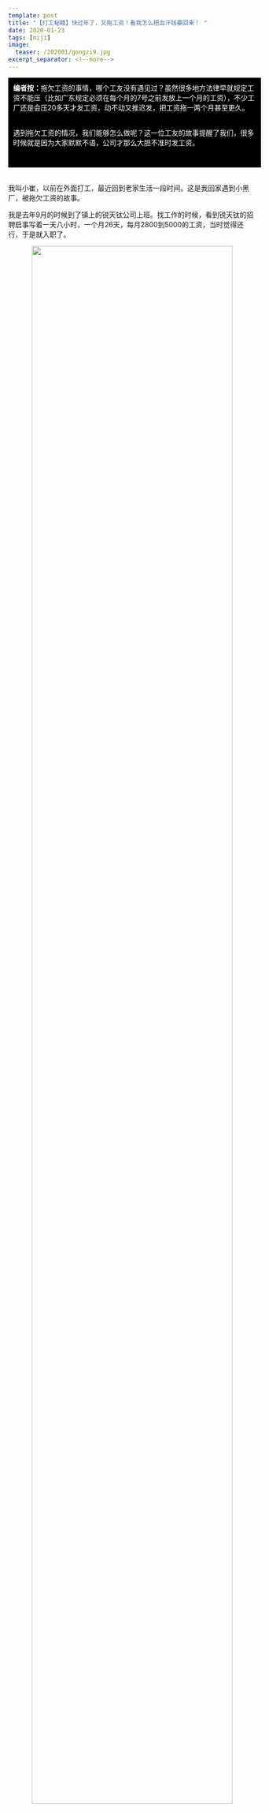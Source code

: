 ```yaml
---
template: post
title: "【打工秘籍】快过年了，又拖工资！看我怎么把血汗钱要回来！ "
date: 2020-01-23
tags: [miji]
image:
  teaser: /202001/gongzi9.jpg
excerpt_separator: <!--more-->
---
```


<div style="width:98%;padding:10px;background-color:black;color:white;margin:0;">
<strong>编者按：</strong>拖欠工资的事情，哪个工友没有遇见过？虽然很多地方法律早就规定工资不能压（比如广东规定必须在每个月的7号之前发放上一个月的工资），不少工厂还是会压20多天才发工资，动不动又推迟发，把工资拖一两个月甚至更久。<br><br>

遇到拖欠工资的情况，我们能够怎么做呢？这一位工友的故事提醒了我们，很多时候就是因为大家默默不语，公司才那么大胆不准时发工资。<br><br>
</div><br>

我叫小崔，以前在外面打工，最近回到老家生活一段时间。这是我回家遇到小黑厂，被拖欠工资的故事。

我是去年9月的时候到了镇上的锐天钛公司上班。找工作的时候，看到锐天钛的招聘启事写着一天八小时，一个月26天，每月2800到5000的工资，当时觉得还行，于是就入职了。

<div style="text-align:center"><img src="/images/202001/gongzi1.jpg" width="90%"></div><br>

工作一段时间吧，才知道大家要拼命干，一天10小时以上，才可能拿到2500以上，多数人的工资才2000多一些。虽然也有三四千、五六千的，但那是非常个别的，而且是从很早干到很晚，干得又快，才有可能拿到这样的工资。

有新产品的时候，工价也定得很任性。有时候工价特别低，一天上八个小时再加班2.5小时，都可能只赚二三十块钱，再拼命地干，也还是最多五六十块钱。根本原因就是工价压得太不合理。

<div style="text-align:center"><img src="/images/202001/gongzi2.jpg" width="90%"></div><br>

工价稍微合理一点的时候，我们厂里的工友干活也是很有劲的，但遇到这样的情况，大家就会消极起来。曾经还出现过一个组上的工友因为工价太低而罢工了！



<div style="text-align:center"><h3>拖工资拖出习惯</h3></div>

工作累、工资低，这些工友们都忍习惯了，很严重才会有一点反抗。

但后来，厂里开始拖欠工资。

<div style="text-align:center"><img src="/images/202001/gongzi3.jpg" width="90%"></div><br>

9月份的工资要被拖到11月才发，10月份的工资被拖到12月12号。再到11月份的工资，又出现拖欠的情况。

不少工友对于第一次，拖9月份工资的时候，就是表示理解，觉得没什么事。但到第二次又来拖欠10月份工资了，有的工友就开始觉得烦，骂起来“他妈的，又拖工资”。

<div style="text-align:center"><img src="/images/202001/gongzi4.jpg" width="90%"></div><br>

当时就有人说，拖工资现在管得严，一告一个准！还有人说起要罢工来逼迫老板发工资，毕竟刚好也是那段时间，楼下的另一家厂也拖欠了员工的工资，工人就是通过罢工才拿到了钱。有人说，最近老是拖工资，都拖出习惯了。

有的人气愤，有的忍气吞声，但那几个月大家基本上都是说说而已。好多人还是觉得，做什么都没有用的，只能乖乖等厂里发工资。

到了12月30号，公告栏上又出现了一张通知，工友们都纷纷围过去看：已经压了一个月的11月份工资还要再压到1月10号才能发。但谁知道到时是不是真的能发？然后如果再拖，都要过年了！

<div style="text-align:center"><img src="/images/202001/gongzi5.jpg" width="90%"></div><br>

我看着通知就想，不行！这次不能再忍，于是决定了去劳动局投诉厂里的违法行为。

12月31号本来是调休放假的，我正准备去劳动局投诉，但前一天工厂又突然改变主意，说要上班。我想了想，既然决定去投诉，就还是给自己放假，那天其他工人去上班，我就去了劳动局。



<div style="text-align:center"><h3>一告一个准？我到劳动局投诉的经历</h3></div>

很多人听到我要去劳动局没有什么反应，觉得没有什么用，有些也希望我可以去投诉试试但希望我替大家去。但当天去劳动局也有一位同事决定和我一起去了。

我们两个人在劳动局一楼的劳动监察窗口向工作人员反应我们的情况，那个工作人员却说拖欠工资不归他管。他叫我们去15楼的劳动仲裁那里反应。

<div style="text-align:center"><img src="/images/202001/gongzi6.jpg" width="90%"></div><br>

我们去了15楼的劳动仲裁办公室里找人反应的时候，那里的人又叫我们打电话给12345信访办。要那边再给劳动局出一个材料，劳动局才会受理。

各个地方接二连三地踢皮球、推卸责任。最后我和工友想了想，觉得不对，这些事情本来就是他们管的，现在他们就是不想管。

我们就坚持要在这里投诉。一开始我们说的都是家乡话，后来，我们拿出手机对着工作人员录视频、改说普通话之后，那个工作人员就和我们好好说话了，把我们带到一楼的劳动监察投诉窗口填表投诉。

我把厂里违法的事情，都写在投诉表格上了，劳动局的人就说15天内会打电话通知我结果。

经过各种踢皮球，折腾了半天，我们总算是投诉上了。但我万万没有想到，我厂里人事部主管马上就打电话给我，说要我把投诉撤销掉，还说让我主动离职。



<div style="text-align:center"><h3>劳动局联系老板之后……引来的是打击报复</h3></div>

投诉完当天下午，离开劳动局还不到一个小时，人事部主管就给我打了电话。刚开始她绕着弯说，说电话里不方便说，叫我去办公室找她。我就说不方便，明天去上班再说。我坚持不去，她最后才在电话里跟我说了情况。

人事主管说劳动局打电话告诉她，有人对厂里投诉了，说厂里违法。然后她又说知道是我投诉的，说是劳动局的朋友告诉她的。

接着她叫我撤销投诉，告诉我对公司有什么不满，可以和组长、生产主管说。她同时说我可以离职，可以不扣我工资。

<div style="text-align:center"><img src="/images/202001/gongzi7.jpg" width="90%"></div><br>

1月2号上班，他们就开始给我穿小鞋了。组长那天安排事情的时候就叫我一个人放假。我什么都没有说，但是没有走。

组上当天还有其他没有事情做的人，后来主管叫他们一起去别的组干活，我也主动跟了过去，在旁边和其他人聊天。我还和个别人说起了我前天去劳动局投诉厂里的事。

<div style="text-align:center"><img src="/images/202001/gongzi8.jpg" width="90%"></div><br>

听到厂里给我穿小鞋，有人就说，不要怕他们！又有的人说，叫你放假还不好？要是叫我放假，我就走了。走来走去聊天，我投诉厂里的事情就越来越多工友知道了，工友们也明白厂里为什么一直欺负我了。就这样我就得到了很多工友的支持。

后来主管来了，看到我和其他工友聊天，然后板着脸对我说，别在这里玩手机，你组长不是叫你下班了吗？

我表示刚放过假呢，这又放什么假？主管拿我没办法，我就继续在车间的两个组上到处走、聊天。过一会，他安排其他人做事，就也叫我去做事情去了。

就这么僵持了一天，逼我走的事情也暂时停止了。直到1月6日早上，公司的早会上，我开口说话了。



<div style="text-align:center"><h3>公开挑战比劳动局投诉快得多</h3></div>

工资迟迟还没发，我就决定星期一早会的时候直接问问老板这件事，要求放假之前把12月份的工资也给我们结清。这个计划，我跟几个工友也说了，有的人说可以那天响应我。我还叫一个女工说可以帮我录视频。

当天开早会的时候，开到中途我就直接打断老板说话，问工资什么时候发。说话的时候，我心里挺紧张的，但我语气是比较平和的。当时其他工友也没有反应，老板的眼光就盯着我。我打开了手机，边录像边说话。

<div style="text-align:center"><img src="/images/202001/gongzi9.jpg" width="90%"></div><br>

老板接着就现场叫我去结工资，叫我会后去找财务。我说，我们是全部人没有发工资，你给我们全部人发，把11和12月份的工资都结清了才行。

大家当时还是没有说话，老板就赶紧说，你代表不了其他人，然后叫大家散会了。虽然我当时希望留下来，让老板给出个答案为止，但因为工友已经散了，我也就跟着大家回车间。

过没多久，人事主管和副经理就过来找我了，让你去财务那边结工资去。我没有回应他们，表示要做事，他们就三番五次的来车间叫我去结算工资。我问他们怎么结算？11、12月工资都结清吗？他们就说写一张离职书给我，要我签名字。

<div style="text-align:center"><img src="/images/202001/gongzi10.jpg" width="90%"></div><br>

第一张给我的离职单子上面写的是，辞职原因“带头闹事”四个大字。我就拒绝签，说我不接受你们这个违法开除，然后走回车间里去。

再之后他们又是来车间劝说，说把辞职书给我改改。第二份辞职书上，离职原因改为公司劝退我了，但在这中间也看到自己工资表上面写着，12月有一天没上班，罚款30元，还有说我之前旷工扣185块钱。我就说，这是在违法克扣我工资，我不签，然后又走了。

在这当中几次纠缠下来，有一个财务部的员工就把去车间的门反锁了，不让我回去。他们这样强来只让我更生气。我就在门口外面等了一会，有人出来，我就又回车间了。

到中午快下班的时候，工厂就叫了警察来把我清出去。警察来到就说，给我三个选择：1、可以协商解决给多少钱补偿；2、可以和厂里的人一起去劳动局协商解决；3、可以先结算工资先，补偿的事之后再说。

我没有搭理他们，继续在车间里磨蹭，几个警察看我不去办公室谈，就来拽着我往办公室那边拉。于是我就大声喊，你们干嘛！

警察威胁我，你不要再在车间闹，不然就要把你拘留了，说我这样扰乱企业生产秩序。搞笑的是，我除了去劳动局投诉，在早会上问了一声工资怎么发，什么都没做！闹事一说，工厂乱编，警察还打配合！

这时候正好要下班了，一个平时跟我一起做事、经常聊天的工友大姐看见警察拽着我就来劝警察说，不要带我去派出所，然后就来拉开我。

<div style="text-align:center"><img src="/images/202001/gongzi11.jpg" width="90%"></div><br>

我们当时在打卡机旁边，大家都过来打卡了。有几名大姐就围着我，听警察和我说话，也有人继续劝说警察。过一会儿，警察就没有再拉我了，工友们就都去楼下吃饭了。

这个时候，副经理和人事主管就叫了另一组的两个大姐来劝说我。他们陪了我一天，一直到晚上8点钟他们要下班才走的。

经过一天的谈判，那天晚上就谈到给我补偿1600块钱、罚款和旷工的钱不扣、工资马上结算。厂里叫我第二天去办离职手续。我只说需要回去想想，到下班点就回了宿舍。

这个时候我才看到人事主管的通知：工厂承诺明天马上结清11月份的工资！

<div style="text-align:center"><img src="/images/202001/gongzi12.jpg" width="90%"></div><br>

那天，被迫出了发放工资的通知之后，人事主管还是对我不放心！叫了我妈和我姑姑来到厂里，跟她人一起来到我宿舍里找我谈了一晚上。

虽然这次公司提出的赔偿方案还远远达不到工厂按法律计算欠我的金额，但考虑到大伙已经明天可以发工资了，又考虑到早点拿钱回家过年，这次我就选择了答应工厂的方案。

第二天回到厂里，就签了离职单。离职单上承认了是他们劝退我，没有再编造谎言说我闹事。开除当天，公司就结清了工资和补偿金，工资几分钟就到账了，罚款的钱也都补回来了。补偿金公司当场给了我1600元现金。

虽然按法律来说，公司欠我的远远不只那么多，可是工资这次是准时拿到账了，一分钱也没有让他们扣。公司要违法解雇我，也让他给出了一定赔偿。

<div style="width:98%;padding:10px;background-color:lightblue;margin:0;">
<div style="text-align:center"><h3>一起算算工厂的账</h3></div><br><br>

我们公司不签合同、不买社保又拖欠工资，最后还敢非法解雇我，其实公司欠我的远远不止1600这么多！按照法律，我可以申请的赔偿包括：<br><br>

1)   双倍工资：按照《劳动合同法》第82条、《劳动合同实施条例》第6、7条，员工入职第二个月起如果还没签订劳动合同，就每月需要支付二倍的工资。我9月入职，公司一直未跟我签劳动合同，因此10-12月，公司应该给我支付双倍工资，约7000-8000块钱。<br><br>

2)   拖欠工资50%-100%的赔偿金：按照《劳动合同法》第85条，用人单位拖欠工资，逾期不支付的，按应付金额百分之五十以上百分之一百以下的标准向劳动者加付赔偿金。公司9-11月的工资全出现拖欠情况。如果按每月工资2500元计算，拖欠了三个月的工资公司应该要支付3750到7500元的赔偿金。<br><br>

3)   违法解雇赔偿金：公司解雇我不属于《劳动合同法》第39-41条的条件——我没有给公司带来重大损失、不存在经过培训和工作调整之后仍然不能胜任工作、也不存在公司经营严重困难或重大调整的情况。按照《劳动合同法》第48条这种情况解雇人属于违法解雇。如果我没有答应协商，公司应该赔偿我2N的赔偿金。由于我工作不到半年，N是半个月的工资，公司则应该陪我一个月的工资，2000多块钱。<br><br>

4)   社保和公积金：公司没有给我们交社保和公积金。社保先不说，但公积金也是强行要缴纳的！至少要按照应发公司的5%缴纳（我们自己也要缴5%，但公司缴的和我们自己缴的都可以取出来用的）。从入职的第二个月开始计算，按2500元的工资，公司每个月应该给我缴125元，三个月就要给我补375元的公积金。<br><br>

前前后后加起来，公司欠我的赔偿总共有1-2万呢！这次答应了他们的协商方案，算是我放过老板了。对于做了几年的工友来说，公司欠你们的还更多呢！他只是一直当我们是傻的，赌我们不懂劳动法！<br><br>
</div><br>

<div style="text-align:center"><h3>一个人的成功是所有人的希望</h3></div><br><br>

第二天，结完工资我就到食堂去，买了一把瓜子、糖果，招呼工友们过来吃。算是一起庆祝下，也谢谢大姐们前一天帮助我。她们很高兴地跑过来，糖果几下就抓没了。

后来在宿舍里聊天，工友们得知我拿到了工资和赔偿都很兴奋。一个00后男工，听到了就很激动。又有人回忆起来之前就有人争取过补偿金，也要到了。还有工友开始帮我计算，问元旦那天工资有没有给我算？有人看到我工资单上面，有几天才十几块钱、二十多块钱的工资，工友们就开始问起来，工资怎么那么少呢？

平时，工友们都被各项罚款压习惯了，觉得没办法，听我说起公司违法必须给赔偿金的事，也是不相信，觉得这是不可能的。说多了，他们也不愿意听。

这次听到我说要回了罚款的钱，还要到了赔偿金，工友们为我高兴，同时也突然看到，自己的权利是可以维护的。只要敢于争取，工厂就不敢那么嚣张。下次工厂再敢拖欠工资，工友们就知道怎么办了。只要勇敢发声，积极维护自己的权利，我们的力量比工厂的要大得多！如果我一个人敢于发声就能够要回违法罚款的钱，能够逼公司发放拖欠的工资，工友们一起发声的力量，工厂是无法抵制的！

